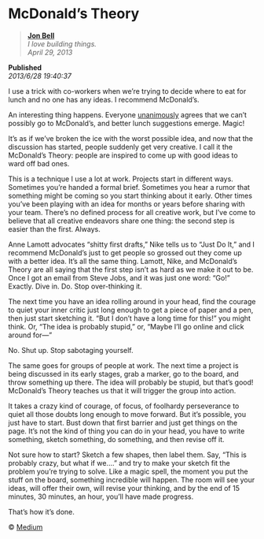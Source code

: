 McDonald’s Theory
================
 
> [**Jon Bell**](https://medium.com/@ienjoy "To Jon Bell's site")  
> *I love building things.*  
>*April 29, 2013*

**Published**  
*2013/6/28 19:40:37* 

I use a trick with co-workers when we’re trying to decide where to eat for lunch and no one has any ideas. I recommend McDonald’s.

An interesting thing happens. Everyone [unanimously](http://www.wolframalpha.com/input/?i=unanimously "[ jʊ'nænəməsli ] adv. 全体一致地") agrees that we can’t possibly go to McDonald’s, and better lunch suggestions emerge. Magic!

It’s as if we’ve broken the ice with the worst possible idea, and now that the discussion has started, people suddenly get very creative. I call it the McDonald’s Theory: people are inspired to come up with good ideas to ward off bad ones.

This is a technique I use a lot at work. Projects start in different ways. Sometimes you’re handed a formal brief. Sometimes you hear a rumor that something might be coming so you start thinking about it early. Other times you’ve been playing with an idea for months or years before sharing with your team. There’s no defined process for all creative work, but I’ve come to believe that all creative endeavors share one thing: the second step is easier than the first. Always.

Anne Lamott advocates “shitty first drafts,” Nike tells us to “Just Do It,” and I recommend McDonald’s just to get people so grossed out they come up with a better idea. It’s all the same thing. Lamott, Nike, and McDonald’s Theory are all saying that the first step isn’t as hard as we make it out to be. Once I got an email from Steve Jobs, and it was just one word: “Go!” Exactly. Dive in. Do. Stop over-thinking it.

The next time you have an idea rolling around in your head, find the courage to quiet your inner critic just long enough to get a piece of paper and a pen, then just start sketching it. “But I don’t have a long time for this!” you might think. Or, “The idea is probably stupid,” or, “Maybe I’ll go online and click around for—”

No. Shut up. Stop sabotaging yourself.

The same goes for groups of people at work. The next time a project is being discussed in its early stages, grab a marker, go to the board, and throw something up there. The idea will probably be stupid, but that’s good! McDonald’s Theory teaches us that it will trigger the group into action.

It takes a crazy kind of courage, of focus, of foolhardy perseverance to quiet all those doubts long enough to move forward. But it’s possible, you just have to start. Bust down that first barrier and just get things on the page. It’s not the kind of thing you can do in your head, you have to write something, sketch something, do something, and then revise off it. 

Not sure how to start? Sketch a few shapes, then label them. Say, “This is probably crazy, but what if we.…” and try to make your sketch fit the problem you’re trying to solve. Like a magic spell, the moment you put the stuff on the board, something incredible will happen. The room will see your ideas, will offer their own, will revise your thinking, and by the end of 15 minutes, 30 minutes, an hour, you’ll have made progress. 

That’s how it’s done. 

&copy; [Medium](https://medium.com/what-i-learned-building/9216e1c9da7d "To the site")